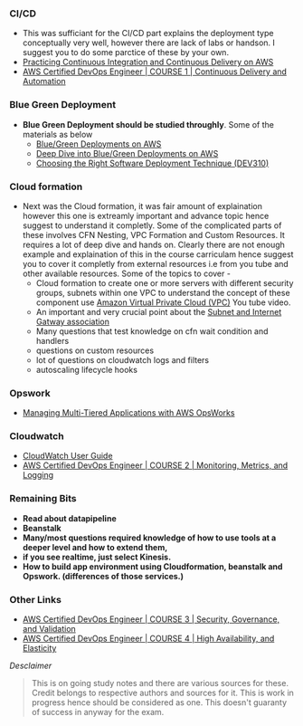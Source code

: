 ### CI/CD
- This was sufficiant for the CI/CD part explains the deployment type conceptually very well, however there are lack of labs or handson. I suggest you to do some parctice of these by your own.
- [Practicing Continuous Integration and Continuous Delivery on AWS](https://d0.awsstatic.com/whitepapers/DevOps/practicing-continuous-integration-continuous-delivery-on-AWS.pdf)
- [AWS Certified DevOps Engineer | COURSE 1 | Continuous Delivery and Automation](https://www.youtube.com/watch?v=s6HShJzq3TY&list=PLd115Y1edsKLnP3JgFI5LjcpMzPhhMLAy)



### Blue Green Deployment
- **Blue Green Deployment should be studied throughly**. Some of the materials as below
	- [Blue/Green Deployments on AWS](https://d0.awsstatic.com/whitepapers/AWSBlueGreen_Deployments.pdf)
	- [Deep Dive into Blue/Green Deployments on AWS](https://www.youtube.com/watch?v=aX54mhZbN58&feature=youtu.be)
	- [Choosing the Right Software Deployment Technique (DEV310)](https://www.youtube.com/watch?v=bSXRF1poE8g)

### Cloud formation
- Next was the Cloud formation, it was fair amount of explaination however this one is extreamly important and advance topic hence suggest to understand it completly. Some of the complicated parts of these involves CFN Nesting, VPC Formation and Custom Resources. It requires a lot of deep dive and hands on. Clearly there are not enough example and explaination of this in the course carriculam hence suggest you to cover it completly from external resources i.e from you tube and other available resources. Some of the topics to cover -
	- Cloud formation to create one or more servers with different security groups, subnets within one VPC to understand the concept of these component use [Amazon Virtual Private Cloud (VPC)](https://www.youtube.com/watch?v=fpxDGU2KdkA) You tube video.
	- An important and very crucial point about the [Subnet and Internet Gatway association](https://stackoverflow.com/questions/42437814/cloudformation-vpc-routing-table-with-no-route-for-internet-gateway)
	- Many questions that test knowledge on cfn wait condition and handlers
	- questions on custom resources
	- lot of questions on cloudwatch logs and filters
	- autoscaling lifecycle hooks

### Opswork
- [Managing Multi-Tiered Applications with AWS OpsWorks](https://d0.awsstatic.com/whitepapers/managing-multi-tiered-web-applications-with-opsworks.pdf)
	
### Cloudwatch 
- [CloudWatch User Guide](http://docs.amazonaws.cn/en_us/AmazonCloudWatch/latest/monitoring/)
- [AWS Certified DevOps Engineer | COURSE 2 | Monitoring, Metrics, and Logging](https://www.youtube.com/playlist?list=PLd115Y1edsKKzNJfHWjY9CoUZCBYHPhv-)

### Remaining Bits
- **Read about datapipeline**
- **Beanstalk**
- **Many/most questions required knowledge of how to use tools at a deeper level and how to extend them,**
- **if you see realtime, just select Kinesis.**
- **How to build app environment using Cloudformation, beanstalk and Opswork. (differences of those services.)**

### Other Links
- [AWS Certified DevOps Engineer | COURSE 3 | Security, Governance, and Validation](https://www.youtube.com/watch?v=uOyMDdTMeIg&list=PLd115Y1edsKL4c-If5nzypF6J337IFkIt)
- [AWS Certified DevOps Engineer | COURSE 4 | High Availability, and Elasticity](https://www.youtube.com/watch?v=OtpFLcnEGvU&list=PLd115Y1edsKI6Lx5kUK5scI8USMcxwgjE)

*Desclaimer*
>This is on going study notes and there are various sources for these. Credit belongs to respective authors and sources for it.
>This is work in progress hence should be considered as one. This doesn't guaranty of success in anyway for the exam.
